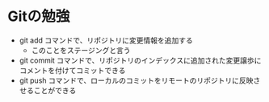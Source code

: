# Gitの勉強
- git add コマンドで、リポジトリに変更情報を追加する
    - このことをステージングと言う
- git commit コマンドで、リポジトリのインデックスに追加された変更譲歩にコメントを付けてコミットできる
- git push コマンドで、ローカルのコミットをリモートのリポジトリに反映させることができる　　

